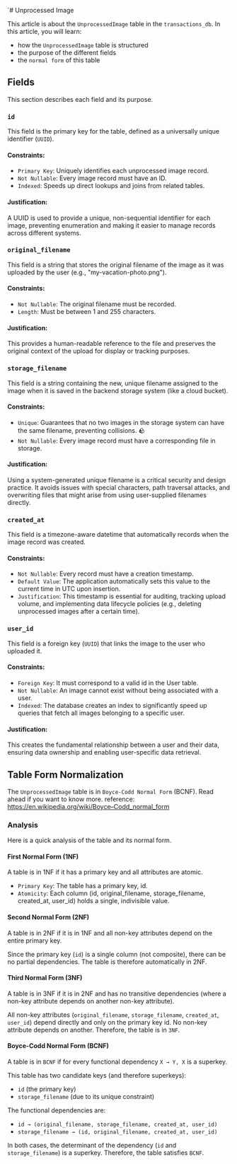 `# Unprocessed Image

This article is about the `UnprocessedImage` table in the `transactions_db`.
In this article, you will learn:
- how the `UnprocessedImage` table is structured
- the purpose of the different fields
- the `normal form` of this table

## Fields

This section describes each field and its purpose.

### `id`

This field is the primary key for the table, defined as a universally unique identifier (`UUID`).

#### Constraints:

- `Primary Key`: Uniquely identifies each unprocessed image record.
- `Not Nullable`: Every image record must have an ID.
- `Indexed`: Speeds up direct lookups and joins from related tables.

#### Justification:
A UUID is used to provide a unique, non-sequential identifier for each image, preventing enumeration and making it easier to manage records across different systems.

### `original_filename`

This field is a string that stores the original filename of the image as it was uploaded by the user (e.g., "my-vacation-photo.png").

#### Constraints:

- `Not Nullable`: The original filename must be recorded.
- `Length`: Must be between 1 and 255 characters.

#### Justification:
This provides a human-readable reference to the file and preserves the original context of the upload for display or tracking purposes.

### `storage_filename`

This field is a string containing the new, unique filename assigned to the image when it is saved in the backend storage system (like a cloud bucket).

#### Constraints:
- `Unique`: Guarantees that no two images in the storage system can have the same filename, preventing collisions. 🪨
- `Not Nullable`: Every image record must have a corresponding file in storage.

#### Justification:
Using a system-generated unique filename is a critical security and design practice. It avoids issues with special characters, path traversal attacks, and overwriting files that might arise from using user-supplied filenames directly.

### `created_at`

This field is a timezone-aware datetime that automatically records when the image record was created.

#### Constraints:

- `Not Nullable`: Every record must have a creation timestamp.
- `Default Value`: The application automatically sets this value to the current time in UTC upon insertion.
- `Justification`: This timestamp is essential for auditing, tracking upload volume, and implementing data lifecycle policies (e.g., deleting unprocessed images after a certain time).

### `user_id`

This field is a foreign key (`UUID`) that links the image to the user who uploaded it.

#### Constraints:

- `Foreign Key`: It must correspond to a valid id in the User table.
- `Not Nullable`: An image cannot exist without being associated with a user.
- `Indexed`: The database creates an index to significantly speed up queries that fetch all images belonging to a specific user.

#### Justification:
This creates the fundamental relationship between a user and their data, ensuring data ownership and enabling user-specific data retrieval.

## Table Form Normalization
The `UnprocessedImage` table is in `Boyce-Codd Normal Form` (BCNF).
Read ahead if you want to know more.
reference: https://en.wikipedia.org/wiki/Boyce–Codd_normal_form

### Analysis

Here is a quick analysis of the table and its normal form.

#### First Normal Form (1NF)

A table is in 1NF if it has a primary key and all attributes are atomic.

- `Primary Key`: The table has a primary key, id.
- `Atomicity`: Each column (id, original_filename, storage_filename, created_at, user_id) holds a single, indivisible value.

#### Second Normal Form (2NF)

A table is in 2NF if it is in 1NF and all non-key attributes depend on the entire primary key.

Since the primary key (`id`) is a single column (not composite), there can be no partial dependencies. The table is therefore automatically in 2NF.

#### Third Normal Form (3NF)

A table is in 3NF if it is in 2NF and has no transitive dependencies (where a non-key attribute depends on another non-key attribute).

All non-key attributes (`original_filename`, `storage_filename`, `created_at`, `user_id`) depend directly and only on the primary key id. No non-key attribute depends on another. Therefore, the table is in `3NF`.

#### Boyce-Codd Normal Form (BCNF)

A table is in `BCNF` if for every functional dependency `X → Y, X` is a superkey.

This table has two candidate keys (and therefore superkeys):

- `id` (the primary key)
- `storage_filename` (due to its unique constraint)

The functional dependencies are:

- `id → (original_filename, storage_filename, created_at, user_id)`
- `storage_filename → (id, original_filename, created_at, user_id)`

In both cases, the determinant of the dependency (`id` and `storage_filename`) is a superkey. Therefore, the table satisfies `BCNF`.